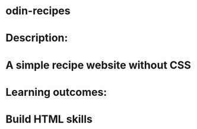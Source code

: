 # odin-recipes

# Description:

# A simple recipe website without CSS

# Learning outcomes:

# Build HTML skills

